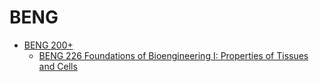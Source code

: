 # BENG
* [BENG 200+](/Department/BENG/BENG200+/README.md)
  * [BENG 226 Foundations of Bioengineering I: Properties of Tissues and Cells](Department/BENG/BENG200+/BENG226.md)
